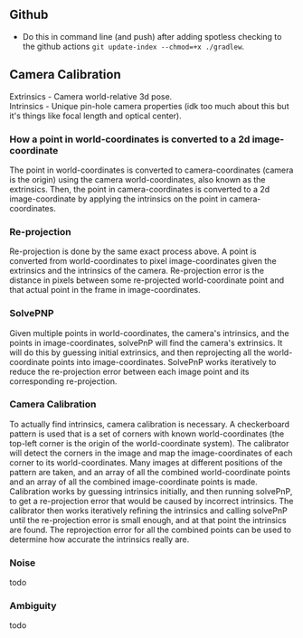 ## Github
- Do this in command line (and push) after adding spotless checking to the github actions `git update-index --chmod=+x ./gradlew`.

## Camera Calibration
Extrinsics - Camera world-relative 3d pose. <br>
Intrinsics - Unique pin-hole camera properties (idk too much about this but it's things like focal length and optical center).

### How a point in world-coordinates is converted to a 2d image-coordinate
The point in world-coordinates is converted to camera-coordinates (camera is the origin) using the camera world-coordinates, also known as the extrinsics. Then, the point in camera-coordinates is converted to a 2d image-coordinate by applying the intrinsics on the point in camera-coordinates.

### Re-projection
Re-projection is done by the same exact process above. A point is converted from world-coordinates to pixel image-coordinates given the extrinsics and the intrinsics of the camera. Re-projection error is the distance in pixels between some re-projected world-coordinate point and that actual point in the frame in image-coordinates.

### SolvePNP
Given multiple points in world-coordinates, the camera's intrinsics, and the points in image-coordinates, solvePnP will find the camera's extrinsics. It will do this by guessing initial extrinsics, and then reprojecting all the world-coordinate points into image-coordinates. SolvePnP works iteratively to reduce the re-projection error between each image point and its corresponding re-projection. 

### Camera Calibration
To actually find intrinsics, camera calibration is necessary. A checkerboard pattern is used that is a set of corners with known world-coordinates (the top-left corner is the origin of the world-coordinate system). The calibrator will detect the corners in the image and map the image-coordinates of each corner to its world-coordinates. Many images at different positions of the pattern are taken, and an array of all the combined world-coordinate points and an array of all the combined image-coordinate points is made. Calibration works by guessing intrinsics initially, and then running solvePnP, to get a re-projection error that would be caused by incorrect intrinsics. The calibrator then works iteratively refining the intrinsics and calling solvePnP until the re-projection error is small enough, and at that point the intrinsics are found. The reprojection error for all the combined points can be used to determine how accurate the intrinsics really are. 

### Noise
todo

### Ambiguity
todo

